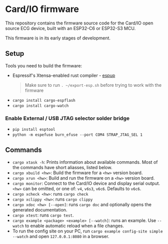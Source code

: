 Card/IO firmware
================

This repository contains the firmware source code for the Card/IO open source ECG device, built with
an ESP32-C6 or ESP32-S3 MCU.

This firmware is in its early stages of development.

Setup
-----

Tools you need to build the firmware:

- Espressif's Xtensa-enabled rust compiler - [espup](https://github.com/esp-rs/espup)
  > Make sure to run `. ~/export-esp.sh` before trying to work with the firmware
- `cargo install cargo-espflash`
- `cargo install cargo-watch`

### Enable External / USB JTAG selector solder bridge

- `pip install esptool`
- `python -m espefuse burn_efuse --port COM4 STRAP_JTAG_SEL 1`

Commands
--------

- `cargo xtask -h`: Prints information about available commands. Most of the commands have short
  aliasses, listed below.
- `cargo xbuild <hw>`: Build the firmware for a `<hw>` version board.
- `cargo xrun <hw>`: Build and run the firmware on a `<hw>` version board.
- `cargo monitor`: Connect to the Card/IO device and display serial output.
  `<hw>` can be omitted, or one of: `v4`, `v6s3`, `v6c6`. Defaults to `v6c6`.
- `cargo xcheck <hw>`: runs `cargo check`
- `cargo xclippy <hw>`: runs `cargo clippy`
- `cargo xdoc <hw> [--open]`: runs `cargo doc` and optionally opens the generated documentation.
- `cargo xtest`: runs `cargo test`.
- `cargo example <package> <example> [--watch]`: runs an example.
  Use `--watch` to enable automatic reload when a file changes.
- To run the config site on your PC, run `cargo example config-site simple --watch`
  and open `127.0.0.1:8080` in a browser.
